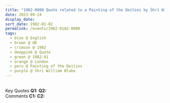 ```yaml
---
title: "1982-0000 Quote related to a Painting of the Deities by Śhrī William Blake, London, UK"
date: 2023-09-24
display_date: 
sort_date: 1982-01-02
permalink: /events/1982-0102-0000
tags:
  - blue @ English
  - brown @ UK
  - crimson @ 1982
  - deeppink @ Quote
  - green @ 1982-01
  - orange @ London
  - peru @ Painting of the Deities
  - purple @ Shri William Blake
---
```


<br>

<wave-list>
  <list-title color="DarkSeaGreen" width="55">Key Quotes</list-title>
  <list-item color="BlanchedAlmond" width="280"><b>Q1:</b> <i></i></list-item>
  <list-item color="Lavender" width="280"><b>Q2:</b> <i></i></list-item>
</wave-list>

<br>

<wave-list>
  <list-title color="DarkSeaGreen" width="55">Comments</list-title>
  <list-item color="BlanchedAlmond" width="280"><b>C1:</b> <i></i></list-item>
  <list-item color="Lavender" width="280"><b>C2:</b> <i></i></list-item>
</wave-list>